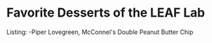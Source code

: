 # Favorite Desserts of the LEAF Lab 

Listing:
-Piper Lovegreen, McConnel's Double Peanut Butter Chip

